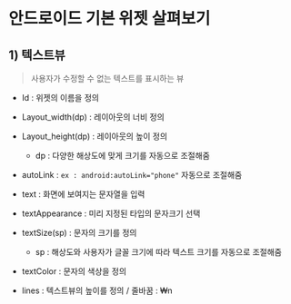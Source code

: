 # 안드로이드 기본 위젯 살펴보기

## 1) 텍스트뷰

> 사용자가 수정할 수 없는 텍스트를 표시하는 뷰

- Id : 위젯의 이름을 정의
- Layout_width(dp) : 레이아웃의 너비 정의
- Layout_height(dp) : 레이아웃의 높이 정의

  - dp : 다양한 해상도에 맞게 크기를 자동으로 조절해줌

- autoLink : `ex : android:autoLink="phone"` 자동으로 조절해줌
- text : 화면에 보여지는 문자열을 입력
- textAppearance : 미리 지정된 타입의 문자크기 선택
- textSize(sp) : 문자의 크기를 정의

  - sp : 해상도와 사용자가 글꼴 크기에 따라 텍스트 크기를 자동으로 조절해줌

- textColor : 문자의 색상을 정의
- lines : 텍스트뷰의 높이를 정의 / 줄바꿈 : ₩n
